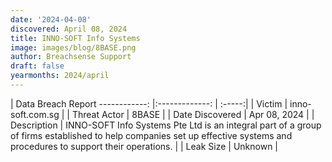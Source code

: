 ```yaml
---
date: '2024-04-08'
discovered: April 08, 2024
title: INNO-SOFT Info Systems
image: images/blog/8BASE.png
author: Breachsense Support
draft: false
yearmonths: 2024/april
---
```



| Data Breach Report
------------:     |:-------------:    | :-----:|
| Victim      | inno-soft.com.sg      | 
| Threat Actor      | 8BASE      | 
| Date Discovered      | Apr 08, 2024      | 
| Description      | INNO-SOFT Info Systems Pte Ltd is an integral part of a group of firms established to help companies set up effective systems and procedures to support their operations.      | 
| Leak Size      | Unknown      | 

